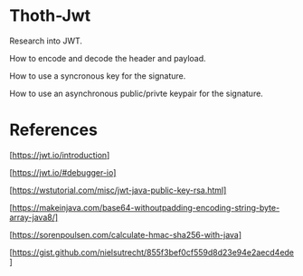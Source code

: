 # Thoth-Jwt

Research into JWT.

How to encode and decode the header and payload.

How to use a syncronous key for the signature.

How to use an asynchronous public/privte keypair for the signature.

# References

[https://jwt.io/introduction]

[https://jwt.io/#debugger-io]

[https://wstutorial.com/misc/jwt-java-public-key-rsa.html]

[https://makeinjava.com/base64-withoutpadding-encoding-string-byte-array-java8/]

[https://sorenpoulsen.com/calculate-hmac-sha256-with-java]

[https://gist.github.com/nielsutrecht/855f3bef0cf559d8d23e94e2aecd4ede]




